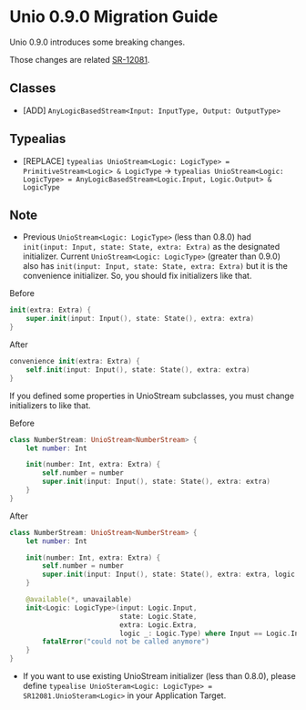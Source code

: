 # Unio 0.9.0 Migration Guide

Unio 0.9.0 introduces some breaking changes.

Those changes are related [SR-12081](https://bugs.swift.org/browse/SR-12081).

## Classes

- [ADD] `AnyLogicBasedStream<Input: InputType, Output: OutputType>`

## Typealias

- [REPLACE] `typealias UnioStream<Logic: LogicType> = PrimitiveStream<Logic> & LogicType` -> `typealias UnioStream<Logic: LogicType> = AnyLogicBasedStream<Logic.Input, Logic.Output> & LogicType`

## Note

- Previous `UnioStream<Logic: LogicType>` (less than 0.8.0) had `init(input: Input, state: State, extra: Extra)` as the designated initializer. Current `UnioStream<Logic: LogicType>` (greater than 0.9.0) also has `init(input: Input, state: State, extra: Extra)` but it is the convenience initializer. So, you should fix initializers like that.

Before
```swift
init(extra: Extra) {
    super.init(input: Input(), state: State(), extra: extra)
}
```

After
```swift
convenience init(extra: Extra) {
    self.init(input: Input(), state: State(), extra: extra)
}
```

If you defined some properties in UnioStream subclasses, you must change initializers to like that.

Before
```swift
class NumberStream: UnioStream<NumberStream> {
    let number: Int

    init(number: Int, extra: Extra) {
        self.number = number
        super.init(input: Input(), state: State(), extra: extra)
    }
}
```

After
```swift
class NumberStream: UnioStream<NumberStream> {
    let number: Int

    init(number: Int, extra: Extra) {
        self.number = number
        super.init(input: Input(), state: State(), extra: extra, logic: NumberStream.self)
    }

    @available(*, unavailable)
    init<Logic: LogicType>(input: Logic.Input,
                           state: Logic.State,
                           extra: Logic.Extra,
                           logic _: Logic.Type) where Input == Logic.Input, Output == Logic.Output {
        fatalError("could not be called anymore")
    }
}
```

- If you want to use existing UnioStream initializer (less than 0.8.0), please define `typealise UnioSteram<Logic: LogicType> = SR12081.UnioSteram<Logic>` in your Application Target.